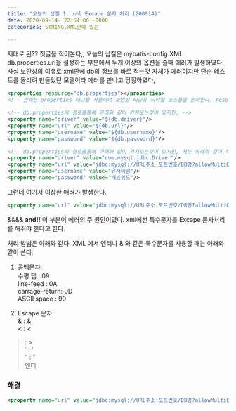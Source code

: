 ```yaml
---
title: "오늘의 삽질 1. xml Excape 문자 처리 (200914)"
date: 2020-09-14- 22:54:00 -0000
categories: STRING.XML안에 있는 

---
```

제대로 된?? 첫글을 적어본다,,
오늘의 삽질은 mybatis-config.XML 
db.properties.url을 설정하는 부분에서 두개 이상의 옵션을 줄때 에러가 발생하였다
사실 보안상의 이유로 xml안에 db의 정보를 바로 적는것 자체가 에러이지만 단순 테스트를 돌리려 만들었던 모델이라 에러를 만나고 당황하였다,

~~~xml
<properties resource="db.properties"></properties>
<!-- 원래는 properties 태그를 사용하여 보안상 비공유 되야할 소스들을 분리한다. resource 안에 소스가 들어있는 경로 를 설정해준다.   -->

<!-- db.properties의 경로를통해 아래와 같이 가져오는것이 맞지만, -->
<property name="driver" value="${db.driver}"/>
<property name="url" value="${db.url}"/>
<property name="username" value="${db.username}"/>
<property name="password" value="${db.password}"/>

<!-- db.properties의 경로를통해 아래와 같이 가져오는것이 맞지만, 저는 아래와 같이 작성하였습니다. -->
<property name="driver" value="com.mysql.jdbc.Driver"/>
<property name="url" value="jdbc:mysql://URL주소:포트번호/DB명?allowMultiQueries=true&useAffectedRows=true "/>
<property name="username" value="유저네임"/>
<property name="password" value="패스워드"/>
~~~

그런데 여기서 이상한 애러가 발생한다.
~~~xml
<property name="url" value="jdbc:mysql://URL주소:포트번호/DB명?allowMultiQueries=true&useAffectedRows=true "/>
~~~

&&&& __and!!__ 이 부분이 에러의 주 원인이였다.
xml에선 특수문자를 Excape 문자처리를 해줘야 한다고 한다.

처리 방법은 아래와 같다.
XML 에서 엔터나 & 와 같은 특수문자를 사용할 때는 아래와 같이 쓴다.

1. 공백문자.  
수평 탭 : 09  
line-feed : 0A  
carrage-return: 0D  
ASCII space : 90  

2. Escape 문자  
& : &amp;  
< : &lt;  
> : &gt;  
‘ : &apos;  
” : &quot;  
엔터 : &#10;  

### 해결
~~~xml
<property name="url" value="jdbc:mysql://URL주소:포트번호/DB명?allowMultiQueries=true&amp;useAffectedRows=true "/>
~~~
